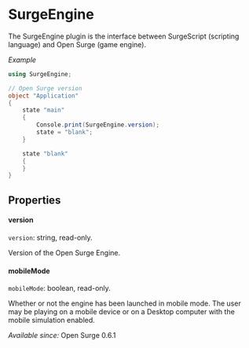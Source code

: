 SurgeEngine
===========

The SurgeEngine plugin is the interface between SurgeScript (scripting language) and Open Surge (game engine).

*Example*

```cs
using SurgeEngine;

// Open Surge version
object "Application"
{
    state "main"
    {
        Console.print(SurgeEngine.version);
        state = "blank";
    }

    state "blank"
    {
    }
}
```

Properties
----------

#### version

`version`: string, read-only.

Version of the Open Surge Engine.

#### mobileMode

`mobileMode`: boolean, read-only.

Whether or not the engine has been launched in mobile mode. The user may be playing on a mobile device or on a Desktop computer with the mobile simulation enabled.

*Available since:* Open Surge 0.6.1
